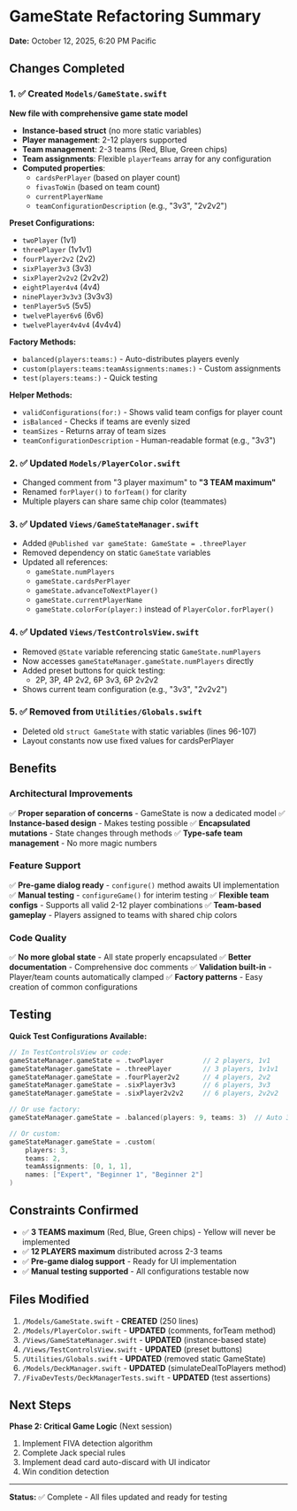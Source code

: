# GameState Refactoring Summary
**Date:** October 12, 2025, 6:20 PM Pacific

## Changes Completed

### 1. ✅ Created `Models/GameState.swift`
**New file with comprehensive game state model**

- **Instance-based struct** (no more static variables)
- **Player management**: 2-12 players supported
- **Team management**: 2-3 teams (Red, Blue, Green chips)
- **Team assignments**: Flexible `playerTeams` array for any configuration
- **Computed properties**: 
  - `cardsPerPlayer` (based on player count)
  - `fivasToWin` (based on team count)
  - `currentPlayerName`
  - `teamConfigurationDescription` (e.g., "3v3", "2v2v2")

**Preset Configurations:**
- `twoPlayer` (1v1)
- `threePlayer` (1v1v1)
- `fourPlayer2v2` (2v2)
- `sixPlayer3v3` (3v3)
- `sixPlayer2v2v2` (2v2v2)
- `eightPlayer4v4` (4v4)
- `ninePlayer3v3v3` (3v3v3)
- `tenPlayer5v5` (5v5)
- `twelvePlayer6v6` (6v6)
- `twelvePlayer4v4v4` (4v4v4)

**Factory Methods:**
- `balanced(players:teams:)` - Auto-distributes players evenly
- `custom(players:teams:teamAssignments:names:)` - Custom assignments
- `test(players:teams:)` - Quick testing

**Helper Methods:**
- `validConfigurations(for:)` - Shows valid team configs for player count
- `isBalanced` - Checks if teams are evenly sized
- `teamSizes` - Returns array of team sizes
- `teamConfigurationDescription` - Human-readable format (e.g., "3v3")

### 2. ✅ Updated `Models/PlayerColor.swift`
- Changed comment from "3 player maximum" to **"3 TEAM maximum"**
- Renamed `forPlayer()` to `forTeam()` for clarity
- Multiple players can share same chip color (teammates)

### 3. ✅ Updated `Views/GameStateManager.swift`
- Added `@Published var gameState: GameState = .threePlayer`
- Removed dependency on static `GameState` variables
- Updated all references:
  - `gameState.numPlayers`
  - `gameState.cardsPerPlayer`
  - `gameState.advanceToNextPlayer()`
  - `gameState.currentPlayerName`
  - `gameState.colorFor(player:)` instead of `PlayerColor.forPlayer()`

### 4. ✅ Updated `Views/TestControlsView.swift`
- Removed `@State` variable referencing static `GameState.numPlayers`
- Now accesses `gameStateManager.gameState.numPlayers` directly
- Added preset buttons for quick testing:
  - 2P, 3P, 4P 2v2, 6P 3v3, 6P 2v2v2
- Shows current team configuration (e.g., "3v3", "2v2v2")

### 5. ✅ Removed from `Utilities/Globals.swift`
- Deleted old `struct GameState` with static variables (lines 96-107)
- Layout constants now use fixed values for cardsPerPlayer

## Benefits

### Architectural Improvements
✅ **Proper separation of concerns** - GameState is now a dedicated model
✅ **Instance-based design** - Makes testing possible
✅ **Encapsulated mutations** - State changes through methods
✅ **Type-safe team management** - No more magic numbers

### Feature Support
✅ **Pre-game dialog ready** - `configure()` method awaits UI implementation
✅ **Manual testing** - `configureGame()` for interim testing
✅ **Flexible team configs** - Supports all valid 2-12 player combinations
✅ **Team-based gameplay** - Players assigned to teams with shared chip colors

### Code Quality
✅ **No more global state** - All state properly encapsulated
✅ **Better documentation** - Comprehensive doc comments
✅ **Validation built-in** - Player/team counts automatically clamped
✅ **Factory patterns** - Easy creation of common configurations

## Testing

**Quick Test Configurations Available:**
```swift
// In TestControlsView or code:
gameStateManager.gameState = .twoPlayer          // 2 players, 1v1
gameStateManager.gameState = .threePlayer        // 3 players, 1v1v1
gameStateManager.gameState = .fourPlayer2v2      // 4 players, 2v2
gameStateManager.gameState = .sixPlayer3v3       // 6 players, 3v3
gameStateManager.gameState = .sixPlayer2v2v2     // 6 players, 2v2v2

// Or use factory:
gameStateManager.gameState = .balanced(players: 9, teams: 3)  // Auto 3v3v3

// Or custom:
gameStateManager.gameState = .custom(
    players: 3,
    teams: 2,
    teamAssignments: [0, 1, 1],
    names: ["Expert", "Beginner 1", "Beginner 2"]
)
```

## Constraints Confirmed

- ✅ **3 TEAMS maximum** (Red, Blue, Green chips) - Yellow will never be implemented
- ✅ **12 PLAYERS maximum** distributed across 2-3 teams
- ✅ **Pre-game dialog support** - Ready for UI implementation
- ✅ **Manual testing supported** - All configurations testable now

## Files Modified

1. `/Models/GameState.swift` - **CREATED** (250 lines)
2. `/Models/PlayerColor.swift` - **UPDATED** (comments, forTeam method)
3. `/Views/GameStateManager.swift` - **UPDATED** (instance-based state)
4. `/Views/TestControlsView.swift` - **UPDATED** (preset buttons)
5. `/Utilities/Globals.swift` - **UPDATED** (removed static GameState)
6. `/Models/DeckManager.swift` - **UPDATED** (simulateDealToPlayers method)
7. `/FivaDevTests/DeckManagerTests.swift` - **UPDATED** (test assertions)

## Next Steps

**Phase 2: Critical Game Logic** (Next session)
1. Implement FIVA detection algorithm
2. Complete Jack special rules
3. Implement dead card auto-discard with UI indicator
4. Win condition detection

---
**Status:** ✅ Complete - All files updated and ready for testing
